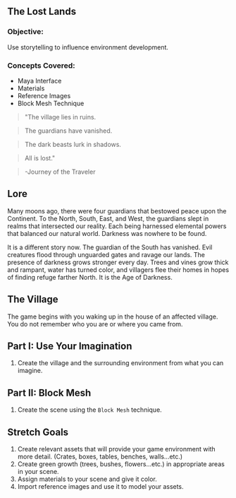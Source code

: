 ## The Lost Lands

### Objective:
Use storytelling to influence environment development.

### Concepts Covered:
* Maya Interface
* Materials
* Reference Images
* Block Mesh Technique

>"The village lies in ruins.

>The guardians have vanished.

>The dark beasts lurk in shadows.

>All is lost."

>-Journey of the Traveler

## Lore

Many moons ago, there were four guardians that bestowed peace upon the Continent. To the North, South, East, and West, the guardians slept in realms that intersected our reality. Each being harnessed elemental powers that balanced our natural world. Darkness was nowhere to be found.

It is a different story now. The guardian of the South has vanished. Evil creatures flood through unguarded gates and ravage our lands. The presence of darkness grows stronger every day. Trees and vines grow thick and rampant, water has turned color, and villagers flee their homes in hopes of finding refuge farther North. It is the Age of Darkness.  

## The Village

The game begins with you waking up in the house of an affected village. You do not remember who you are or where you came from.

## Part I: Use Your Imagination
1. Create the village and the surrounding environment from what you can imagine.

## Part II: Block Mesh
1. Create the scene using the ```Block Mesh``` technique.

## Stretch Goals
1. Create relevant assets that will provide your game environment with more detail. (Crates, boxes, tables, benches, walls...etc.)
2. Create green growth (trees, bushes, flowers...etc.) in appropriate areas in your scene.
3. Assign materials to your scene and give it color.
4. Import reference images and use it to model your assets.
